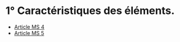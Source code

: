 # 1° Caractéristiques des éléments.

- [Article MS 4](article-ms-4.md)
- [Article MS 5](article-ms-5.md)
